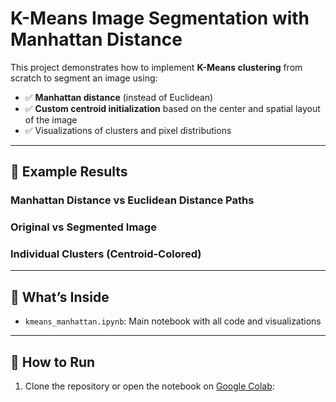 # K-Means Image Segmentation with Manhattan Distance

This project demonstrates how to implement **K-Means clustering** from scratch to segment an image using:

- ✅ **Manhattan distance** (instead of Euclidean)
- ✅ **Custom centroid initialization** based on the center and spatial layout of the image
- ✅ Visualizations of clusters and pixel distributions

---

## 📸 Example Results

### Manhattan Distance vs Euclidean Distance Paths

### Original vs Segmented Image


### Individual Clusters (Centroid-Colored)



---

## 📌 What’s Inside

- `kmeans_manhattan.ipynb`: Main notebook with all code and visualizations


---

## 🚀 How to Run

1. Clone the repository or open the notebook on [Google Colab](https://colab.research.google.com/):
